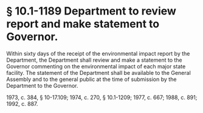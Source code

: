 # § 10.1-1189 Department to review report and make statement to Governor.

<p>Within sixty days of the receipt of the environmental impact report by the Department, the Department shall review and make a statement to the Governor commenting on the environmental impact of each major state facility. The statement of the Department shall be available to the General Assembly and to the general public at the time of submission by the Department to the Governor.</p><p>1973, c. 384, § 10-17.109; 1974, c. 270, § 10.1-1209; 1977, c. 667; 1988, c. 891; 1992, c. 887.</p>